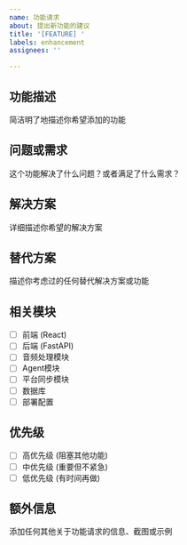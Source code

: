```yaml
---
name: 功能请求
about: 提出新功能的建议
title: '[FEATURE] '
labels: enhancement
assignees: ''

---
```


## 功能描述
简洁明了地描述你希望添加的功能

## 问题或需求
这个功能解决了什么问题？或者满足了什么需求？

## 解决方案
详细描述你希望的解决方案

## 替代方案
描述你考虑过的任何替代解决方案或功能

## 相关模块
- [ ] 前端 (React)
- [ ] 后端 (FastAPI)
- [ ] 音频处理模块
- [ ] Agent模块
- [ ] 平台同步模块
- [ ] 数据库
- [ ] 部署配置

## 优先级
- [ ] 高优先级 (阻塞其他功能)
- [ ] 中优先级 (重要但不紧急)
- [ ] 低优先级 (有时间再做)

## 额外信息
添加任何其他关于功能请求的信息、截图或示例 